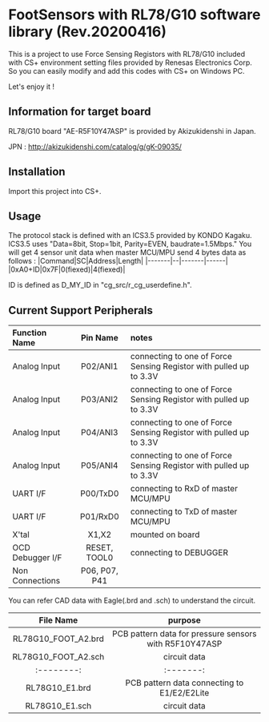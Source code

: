 # FootSensors with RL78/G10 software library (Rev.20200416)

This is a project to use Force Sensing Registors with RL78/G10
included with CS+ environment setting files provided by Renesas Electronics Corp.
So you can easily modify and add this codes with CS+ on Windows PC.
  
Let's enjoy it !

## Information for target board

RL78/G10 board "AE-R5F10Y47ASP" is provided by Akizukidenshi in Japan.
  
JPN : http://akizukidenshi.com/catalog/g/gK-09035/
  

## Installation

Import this project into CS+.
  

## Usage

The protocol stack is defined with an ICS3.5 provided by KONDO Kagaku.
ICS3.5 uses "Data=8bit, Stop=1bit, Parity=EVEN, baudrate=1.5Mbps."
You will get 4 sensor unit data when master MCU/MPU send 4 bytes data as follows :
|Command|SC|Address|Length|
|-------|--|-------|------|
|0xA0+ID|0x7F|0(fiexed)|4(fiexed)|
  
ID is defined as D_MY_ID in "cg_src/r_cg_userdefine.h".
  

## Current Support Peripherals

|Function Name        | Pin Name        | notes |
|:--------------------|:---------------:|:------|
|Analog Input         |P02/ANI1         | connecting to one of Force Sensing Registor with pulled up to 3.3V | 
|Analog Input         |P03/ANI2         | connecting to one of Force Sensing Registor with pulled up to 3.3V | 
|Analog Input         |P04/ANI3         | connecting to one of Force Sensing Registor with pulled up to 3.3V | 
|Analog Input         |P05/ANI4         | connecting to one of Force Sensing Registor with pulled up to 3.3V | 
|UART I/F             |P00/TxD0         | connecting to RxD of master MCU/MPU | 
|UART I/F             |P01/RxD0         | connecting to TxD of master MCU/MPU | 
|X'tal                |X1,X2            | mounted on board |
|OCD Debugger I/F     |RESET, TOOL0     | connecting to DEBUGGER |
|Non Connections      |P06, P07, P41    | |

You can refer CAD data with Eagle(.brd and .sch) to understand the circuit.

|File Name | purpose |
|:--------:|:-------:|
|RL78G10_FOOT_A2.brd| PCB pattern data for pressure sensors with R5F10Y47ASP|
|RL78G10_FOOT_A2.sch| circuit data |
|:--------:|:-------:|
|RL78G10_E1.brd| PCB pattern data connecting to E1/E2/E2Lite |
|RL78G10_E1.sch| circuit data |
